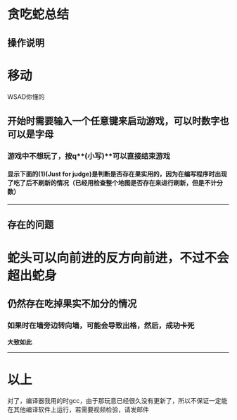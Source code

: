 贪吃蛇总结
===============
操作说明
---------------
# 移动
WSAD你懂的
## 开始时需要输入一个任意键来启动游戏，可以时数字也可以是字母
### 游戏中不想玩了，按q**(小写)**可以直接结束游戏
#### 显示下面的(1)(Just for judge)是判断是否存在果实用的，因为在编写程序时出现了吃了后不刷新的情况（已经用检查整个地图是否存在来进行刷新，但是不计分数）
**************************************
存在的问题
--------------------
# 蛇头可以向前进的反方向前进，不过不会超出蛇身
## 仍然存在吃掉果实不加分的情况
### 如果时在墙旁边转向墙，可能会导致出格，然后，~~成功卡死~~
****大致如此****
*************************************
以上
===================
对了，编译器我用的时gcc，由于那玩意已经很久没有更新了，所以不保证一定能在其他编译软件上运行，若需要视频检验，请发邮件
